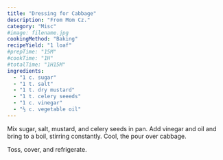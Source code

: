 ```yaml
---
title: "Dressing for Cabbage"
description: "From Mom Cz."
category: "Misc"
#image: filename.jpg
cookingMethod: "Baking"
recipeYield: "1 loaf"
#prepTime: "15M"
#cookTime: "1H"
#totalTime: "1H15M"
ingredients:
  - "1 c. sugar"
  - "1 t. salt"
  - "1 t. dry mustard"
  - "1 t. celery seeeds"
  - "1 c. vinegar"
  - "⅔ c. vegetable oil"
---
```


Mix sugar, salt, mustard, and celery seeds in pan. Add vinegar and oil and bring to a boil, stirring constantly. Cool, the pour over cabbage.

Toss, cover, and refrigerate.
